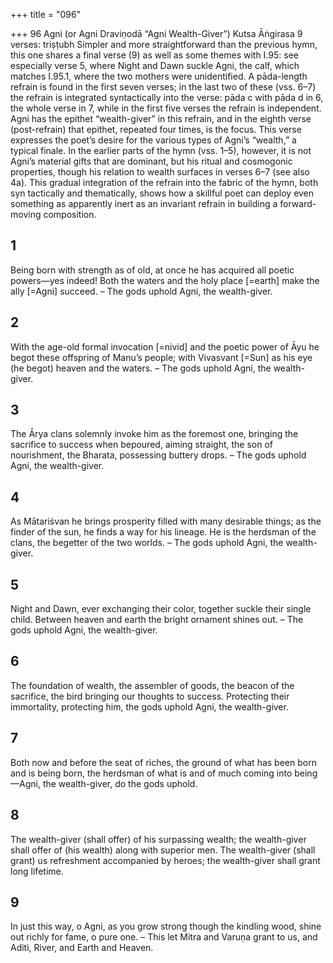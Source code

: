 +++
title = "096"

+++
96
Agni (or Agni Draviṇodā “Agni Wealth-Giver”)
Kutsa Āṅgirasa
9 verses: triṣṭubh
Simpler and more straightforward than the previous hymn, this one shares a final  verse (9) as well as some themes with I.95: see especially verse 5, where Night and  Dawn suckle Agni, the calf, which matches I.95.1, where the two mothers were  unidentified.
A pāda-length refrain is found in the first seven verses; in the last two of these  (vss. 6–7) the refrain is integrated syntactically into the verse: pāda c with pāda d in  6, the whole verse in 7, while in the first five verses the refrain is independent. Agni  has the epithet “wealth-giver” in this refrain, and in the eighth verse (post-refrain)  that epithet, repeated four times, is the focus. This verse expresses the poet’s desire for  the various types of Agni’s “wealth,” a typical finale. In the earlier parts of the hymn  (vss. 1–5), however, it is not Agni’s material gifts that are dominant, but his ritual and  cosmogonic properties, though his relation to wealth surfaces in verses 6–7 (see also  4a). This gradual integration of the refrain into the fabric of the hymn, both syn tactically and thematically, shows how a skillful poet can deploy even something as  apparently inert as an invariant refrain in building a forward-moving composition.
## 1
Being born with strength as of old, at once he has acquired all poetic  powers—yes indeed!
Both the waters and the holy place [=earth] make the ally [=Agni]
succeed. – The gods uphold Agni, the wealth-giver.
## 2
With the age-old formal invocation [=nivid] and the poetic power of Āyu  he begot these offspring of Manu’s people;
with Vivasvant [=Sun] as his eye (he begot) heaven and the waters. – The  gods uphold Agni, the wealth-giver.
## 3
The Ārya clans solemnly invoke him as the foremost one, bringing the  sacrifice to success when bepoured, aiming straight,
the son of nourishment, the Bharata, possessing buttery drops. – The  gods uphold Agni, the wealth-giver.
## 4
As Mātariśvan he brings prosperity filled with many desirable things; as  the finder of the sun, he finds a way for his lineage. He is the herdsman of the clans, the begetter of the two worlds. – The  gods uphold Agni, the wealth-giver.
## 5
Night and Dawn, ever exchanging their color, together suckle their  single child.
Between heaven and earth the bright ornament shines out. – The gods  uphold Agni, the wealth-giver.
## 6
The foundation of wealth, the assembler of goods, the beacon of the  sacrifice, the bird bringing our thoughts to success.
Protecting their immortality, protecting him, the gods uphold Agni, the  wealth-giver.
## 7
Both now and before the seat of riches, the ground of what has been  born and is being born,
the herdsman of what is and of much coming into being—Agni, the  wealth-giver, do the gods uphold.
## 8
The wealth-giver (shall offer) of his surpassing wealth; the wealth-giver  shall offer of (his wealth) along with superior men.
The wealth-giver (shall grant) us refreshment accompanied by heroes;  the wealth-giver shall grant long lifetime.
## 9
In just this way, o Agni, as you grow strong though the kindling wood,  shine out richly for fame, o pure one.
– This let Mitra and Varuṇa grant to us, and Aditi, River, and Earth and  Heaven.